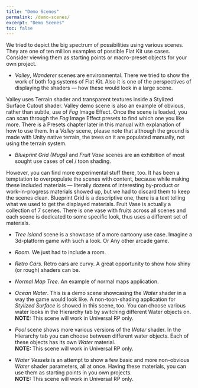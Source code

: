 ```yaml
---
title: "Demo Scenes"
permalink: /demo-scenes/
excerpt: "Demo Scenes"
toc: false
---
```


We tried to depict the big spectrum of possibilities using various scenes. They are one of ten million examples of possible Flat Kit use cases. Consider viewing them as starting points or macro-preset objects for your own project.

* *Valley*, *Wanderer* scenes are environmental. There we tried to show the work of both fog systems of Flat Kit. Also it is one of the perspectives of displaying the shaders — how these would look in a large scene.

Valley uses Terrain shader and transparent textures inside a Stylized Surface Cutout shader. Valley demo scene is also an example of obvious, rather than subtle, use of *Fog* Image Effect. Once the scene is loaded, you can scan through the *Fog* Image Effect presets to find which one you like more. There is a Presets chapter later in this manual with explanation of how to use them.
In a *Valley* scene, please note that although the ground is made with Unity native terrain, the trees on it are populated manually, not using the terrain system.

* *Blueprint Grid (Mugs)* and *Fruit Vase* scenes are an exhibition of most sought use cases of cel / toon shading.

However, you can find more experimental stuff there, too. It has been a temptation to overpopulate the scenes with content, because while making these included materials — literally dozens of interesting by-product or work-in-progress materials showed up, but we had to discard them to keep the scenes clean.
Blueprint Grid is a descriptive one, there is a text telling what we used to get the displayed materials.
Fruit Vase is actually a collection of 7 scenes. There is one vase with fruits across all scenes and each scene is dedicated to some specific look, thus uses a different set of materials.

* *Tree Island* scene is a showcase of a more cartoony use case. Imagine a 3d-platform game with such a look. Or Any other arcade game.

* *Room*. We just had to include a room.

* *Retro Cars*. Retro cars are curvy. A great opportunity to show how shiny (or rough) shaders can be.

* *Normal Map Tree*. An example of normal maps application.

* *Ocean Water*. This is a demo scene showcasing the *Water* shader in a way the game would look like. A non-toon-shading application for *Stylized Surface* is showed in this scene, too. You can choose various water looks in the Hierarchy tab by switching different Water objects on.  
**NOTE:** This scene will work in Universal RP only.

* *Pool* scene shows more various versions of the *Water* shader. In the Hierarchy tab you can choose between different water objects. Each of these objects has its own *Water* material.  
**NOTE:** This scene will work in Universal RP only.

* *Water Vessels* is an attempt to show a few basic and more non-obvious *Water* shader parameters, all at once. Having these materials, you can use them as starting points in you own projects.  
**NOTE:** This scene will work in Universal RP only.